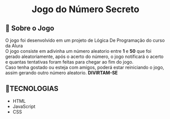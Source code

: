 <h1 align="center">Jogo do Número Secreto</h1>


## 📌 Sobre o Jogo
<p> O jogo foi desenvolvido em um projeto de Lógica De Programação do curso da Alura<br>
   O jogo consiste em adivinha um número aleatorio entre <b>1</b> e <b>50</b> que foi gerado aleatoriamente, após o acerto do número, o jogo notificará o acerto e quantas tentativas foram feitas para chegar ao fim do jogo.<br>
   Caso tenha gostado ou esteja com amigos, poderá estar reiniciando o jogo, assim gerando outro número aleatorio. <b>DIVIRTAM-SE</b>
</p>

## 📍TECNOLOGIAS
* HTML
* JavaScript
* CSS

